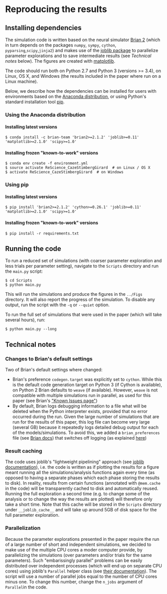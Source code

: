 # Reproducing the results

## Installing dependencies

The simulation code is written based on the neural simulator [Brian 2](http://brian2.readthedocs.io) (which in turn depends on the packages ``numpy``, ``sympy``, ``cython``, ``pyparsing``,``scipy``,``jinja2``) and makes use of the [joblib package](https://pythonhosted.org/joblib/) to parallelize parameter explorations and to save intermediate results (see *Technical notes* below). The figures are created with [matplotlib](http://matplotlib.org/).

The code should run both on Python 2.7 and Python 3 (versions >= 3.4), on Linux, OS X, and Windows (the results included in the paper where run on a Linux machine).

Below, we describe how the dependencies can be installed for users with environments based on the [Anaconda distribution](https://www.anaconda.com/download/#linux), or using Python's standard installation tool [pip](https://pip.pypa.io/en/stable/installing/).

### Using the Anaconda distribution

#### Installing latest versions

```console
$ conda install -c brian-team 'brian2>=2.1.2' 'joblib>=0.11' 'matplotlib>=2.1.0' 'scipy>=1.0'
```

#### Installing frozen "known-to-work" versions

```console
$ conda env create -f environment.yml
$ source activate ReScience_CazeStimbergGirard  # on Linux / OS X
$ activate ReScience_CazeStimbergGirard  # on Windows
```

### Using pip

#### Installing latest versions

```console
$ pip install 'brian2>=2.1.2' 'cython>=0.26.1' 'joblib>=0.11' 'matplotlib>=2.1.0' 'scipy>=1.0'
```

#### Installing frozen "known-to-work" versions

```console
$ pip install -r requirements.txt
```

## Running the code

To run a reduced set of simulations (with coarser parameter exploration and less trials per parameter setting), navigate to the ``Scripts`` directory and run the ``main.py`` script:

```console
$ cd Scripts
$ python main.py
```

This will run the simulations and produce the figures in the `../Figs` directory. It will also report the progress of the simulation. To disable any output, run the script with the `-q` or `--quiet` option.

To run the full set of simulations that were used in the paper (which will take several hours), run:

```console
$ python main.py --long
```

## Technical notes

### Changes to Brian's default settings

Two of Brian's default settings where changed:

* Brian's preference `codegen.target` was explicitly set to `cython`. While this is the default code generation target on Python 3 (if Cython is available), on Python 2 Brian defaults to `weave` (if available). However, `weave`  is not compatible with multiple simulations run in parallel, as used for this paper (see Brian's ["Known Issues page"](http://brian2.readthedocs.io/en/2.1.2/introduction/known_issues.html#parallel-brian-simulations-with-the-weave-code-generation-target))
* By default, Brian logs debugging information to a file what will be deleted when the Python interpreter exists, provided that no error occurred during the run. Given the large number of simulations that are run for the results of this paper, this log file can become very large (several GB) because it repeatedly logs detailed debug output for each of the models/simulations. To avoid this, we added a `brian_preferences` file (see [Brian docs](http://brian2.readthedocs.io/en/2.1.2/advanced/preferences.html#preference-files)) that switches off logging (as explained [here](http://brian2.readthedocs.io/en/2.1.2/advanced/logging.html#preferences))

### Result caching

The code uses joblib's "lightweight pipelining" approach (see [joblib documentation](https://pythonhosted.org/joblib/)), i.e. the code is written as if plotting the results for a figure meant running all the simulations/analysis functions again every time (as opposed to having a separate phases which each phase storing the results to disk). In reality, results from certain functions (annotated with ``@mem.cache`` in the code) will be transparently cached to disk and automatically reused. Running the full exploration a second time (e.g. to change some of the analysis or to change the way the results are plotted) will therefore only take a short time. Note that this cache will be stored in the `Scripts` directory under `__joblib_cache__` and will take up around 5GB of disk space for the full parameter exploration.

### Parallelization

Because the parameter explorations presented in the paper require the run of a large number of short and independent simulations, we decided to make use of the multiple CPU cores a moder computer provide, by parallelizing the simulations (over parameters and/or trials for the same parameters). Such "embarissingly parallel" problems can be easily distributed over independent processes (which will end up on separate CPU cores) using joblib's `Parallel` helper class (see [their documentation](https://pythonhosted.org/joblib/parallel.html)). The script will use a number of parallel jobs equal to the number of CPU cores minus one. To change this number, change the `n_jobs` argument of `Parallel`in the code.
